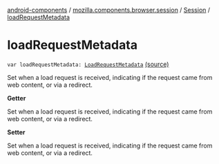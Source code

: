 [android-components](../../index.md) / [mozilla.components.browser.session](../index.md) / [Session](index.md) / [loadRequestMetadata](./load-request-metadata.md)

# loadRequestMetadata

`var loadRequestMetadata: `[`LoadRequestMetadata`](../../mozilla.components.browser.session.engine.request/-load-request-metadata/index.md) [(source)](https://github.com/mozilla-mobile/android-components/blob/master/components/browser/session/src/main/java/mozilla/components/browser/session/Session.kt#L247)

Set when a load request is received, indicating if the request came from web content, or via a redirect.

**Getter**

Set when a load request is received, indicating if the request came from web content, or via a redirect.

**Setter**

Set when a load request is received, indicating if the request came from web content, or via a redirect.

